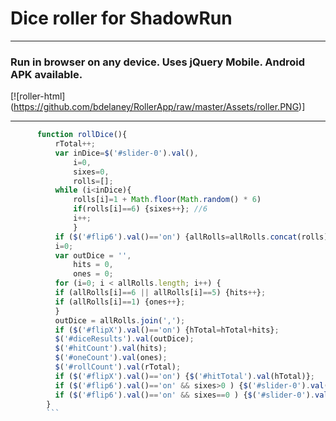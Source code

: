 # Dice roller for ShadowRun

---

### Run in browser on any device. Uses jQuery Mobile. Android APK available.


[![roller-html] (https://github.com/bdelaney/RollerApp/raw/master/Assets/roller.PNG)]

---

```javascript
      function rollDice(){
          rTotal++;
          var inDice=$('#slider-0').val(),
              i=0,
              sixes=0,
              rolls=[];
          while (i<inDice){
              rolls[i]=1 + Math.floor(Math.random() * 6)
              if(rolls[i]==6) {sixes++}; //6
              i++;
              }
          if ($('#flip6').val()=='on') {allRolls=allRolls.concat(rolls)} else {allRolls=rolls};
          i=0;
          var outDice = '',
              hits = 0,
              ones = 0;
          for (i=0; i < allRolls.length; i++) {
          if (allRolls[i]==6 || allRolls[i]==5) {hits++};
          if (allRolls[i]==1) {ones++};
          }
          outDice = allRolls.join(',');
          if ($('#flipX').val()=='on') {hTotal=hTotal+hits};
          $('#diceResults').val(outDice);
          $('#hitCount').val(hits);
          $('#oneCount').val(ones);
          $('#rollCount').val(rTotal);
          if ($('#flipX').val()=='on') {$('#hitTotal').val(hTotal)};
          if ($('#flip6').val()=='on' && sixes>0 ) {$('#slider-0').val(sixes).slider('disable')};   //6
          if ($('#flip6').val()=='on' && sixes==0 ) {$('#slider-0').val(0).slider('disable')};
        }
        ```